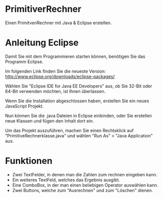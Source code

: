 # PrimitiverRechner

Einen PrimitvenRechner mit Java & Eclipse erstellen.

# Anleitung Eclipse

Damit Sie mit dem Programmieren starten können, benötigen Sie das Programm Eclipse.

Im folgenden Link finden Sie die neueste Version: http://www.eclipse.org/downloads/eclipse-packages/

Wählen Sie "Eclipse IDE for Java EE Developers" aus, ob Sie 32-Bit oder 64-Bit verwenden möchten, ist Ihnen überlassen.

Wenn Sie die Installation abgeschlossen haben, erstellen Sie ein neues JavaScript Projekt.

Nun können Sie die .java Dateien in Eclipse einbinden, oder Sie erstellen neue Klassen und fügen den Inhalt dort ein.

Um das Projekt auszuführen, machen Sie einen Rechtsklick auf "PrimitiveRechnerklasse.java" und wählen "Run As" > "Java Application" aus.

# Funktionen

- Zwei TextFelder, in denen man die Zahlen zum rechnen eingeben kann.
- Ein weiteres TextFeld, welches das Ergebnis ausgibt.
- Eine ComboBox, in der man einen beliebigen Operator auswählen kann.
- Zwei Buttons, welche zum "Ausrechnen" und zum "Löschen" dienen.

